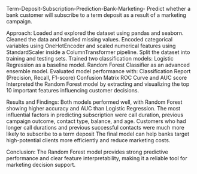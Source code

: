 Term-Deposit-Subscription-Prediction-Bank-Marketing-
Predict whether a bank customer will subscribe to a term deposit as a result of a marketing campaign.

Approach:
Loaded and explored the dataset using pandas and seaborn.
Cleaned the data and handled missing values.
Encoded categorical variables using OneHotEncoder and scaled numerical features using StandardScaler inside a ColumnTransformer pipeline.
Split the dataset into training and testing sets.
Trained two classification models:
Logistic Regression as a baseline model.
Random Forest Classifier as an advanced ensemble model.
Evaluated model performance with:
Classification Report (Precision, Recall, F1-score)
Confusion Matrix
ROC Curve and AUC score
Interpreted the Random Forest model by extracting and visualizing the top 10 important features influencing customer decisions.

Results and Findings:
Both models performed well, with Random Forest showing higher accuracy and AUC than Logistic Regression.
The most influential factors in predicting subscription were call duration, previous campaign outcome, contact type, balance, and age.
Customers who had longer call durations and previous successful contacts were much more likely to subscribe to a term deposit
The final model can help banks target high-potential clients more efficiently and reduce marketing costs.

Conclusion:
The Random Forest model provides strong predictive performance and clear feature interpretability, making it a reliable tool for marketing decision support.
